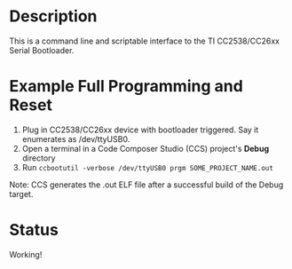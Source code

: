 # Description
This is a command line and scriptable interface to the TI CC2538/CC26xx Serial Bootloader.

# Example Full Programming and Reset
1. Plug in CC2538/CC26xx device with bootloader triggered. Say it enumerates as /dev/ttyUSB0.
2. Open a terminal in a Code Composer Studio (CCS) project's __Debug__ directory
3. Run `ccbootutil -verbose /dev/ttyUSB0 prgm SOME_PROJECT_NAME.out`

Note: CCS generates the .out ELF file after a successful build of the Debug target.

# Status
Working!

